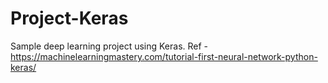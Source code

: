 # Project-Keras
Sample deep learning project using Keras. Ref - https://machinelearningmastery.com/tutorial-first-neural-network-python-keras/
